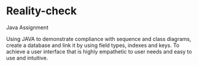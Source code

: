 # Reality-check
Java Assignment

Using JAVA to demonstrate compliance with sequence and class diagrams, 
create a database and link it by using field types, indexes and keys. 
To achieve a user interface that is highly empathetic to user needs and easy to use and intuitive.
